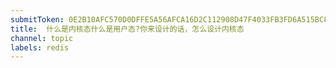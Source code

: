 ```yaml
---
submitToken: 0E2B10AFC570D0DFFE5A56AFCA16D2C112908D47F4033FB3FD6A515BC82647AD
title:  什么是内核态什么是用户态?你来设计的话，怎么设计内核态
channel: topic
labels: redis
---
```


